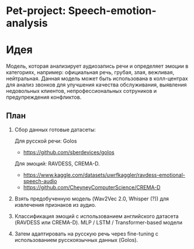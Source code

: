 # Pet-project: Speech-emotion-analysis
# Идея
 Модель, которая анализирует аудиозапись речи и определяет эмоции в категориях, например: официальная речь, грубая, злая, вежливая, нейтральная.
 Данная модель может быть использована в колл-центрах для анализ звонков для улучшения качества обслуживания, выявления недовольных клиентов, непрофессиональных сотруников и предупреждения конфликтов.
 
## План
1. Сбор данных
  готовые датасеты:

    Для русской речи: Golos
     - https://github.com/sberdevices/golos
   
    Для эмоций: RAVDESS, CREMA-D.
      - https://www.kaggle.com/datasets/uwrfkaggler/ravdess-emotional-speech-audio
      - https://github.com/CheyneyComputerScience/CREMA-D

3. Взять предобученную модель (Wav2Vec 2.0, Whisper (?)) для извлечения признаков из аудио.
4. Классификация эмоций с использованием английского датасета (RAVDESS или CREMA-D). MLP / LSTM / Transformer-based модели  
5. Затем адаптировать на русскую речь через fine-tuning с использованием русскоязычных данных (Golos).


